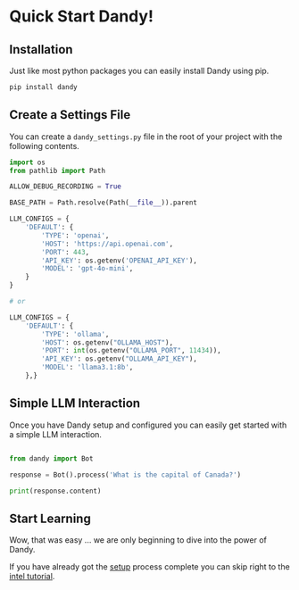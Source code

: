 # Quick Start Dandy!

## Installation

Just like most python packages you can easily install Dandy using pip.

``` bash
pip install dandy
```

## Create a Settings File

You can create a `dandy_settings.py` file in the root of your project with the following contents.  

```python title="dandy_settings.py"
import os
from pathlib import Path

ALLOW_DEBUG_RECORDING = True

BASE_PATH = Path.resolve(Path(__file__)).parent

LLM_CONFIGS = {
    'DEFAULT': {
        'TYPE': 'openai',
        'HOST': 'https://api.openai.com',
        'PORT': 443,
        'API_KEY': os.getenv('OPENAI_API_KEY'),
        'MODEL': 'gpt-4o-mini',
    }
}

# or

LLM_CONFIGS = {
    'DEFAULT': {
        'TYPE': 'ollama',
        'HOST': os.getenv("OLLAMA_HOST"),
        'PORT': int(os.getenv("OLLAMA_PORT", 11434)),
        'API_KEY': os.getenv("OLLAMA_API_KEY"), 
        'MODEL': 'llama3.1:8b',
    },}
```

## Simple LLM Interaction

Once you have Dandy setup and configured you can easily get started with a simple LLM interaction.

```python exec="True" source="above" source="material-block"

from dandy import Bot

response = Bot().process('What is the capital of Canada?')

print(response.content)

```

## Start Learning

Wow, that was easy ... we are only beginning to dive into the power of Dandy.

If you have already got the [setup](../tutorials/setup.md) process complete you can skip right to the [intel tutorial](../tutorials/intel.md).